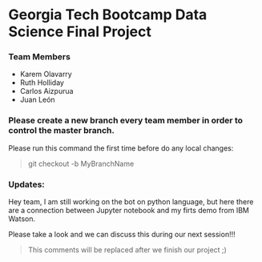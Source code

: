 # Georgia Tech Bootcamp Data Science Final Project

### Team Members
* Karem Olavarry
* Ruth Holliday
* Carlos Aizpurua
* Juan León

### Please create a new branch every team member in order to control the master branch.

Please run this command the first time before do any local changes:

> git checkout -b MyBranchName

### Updates:

Hey team, I am still working on the bot on python language, but here there are a connection between Jupyter notebook and my firts demo from IBM Watson.

Please take a look and we can discuss this during our next session!!!

> This comments will be replaced after we finish our project ;)
